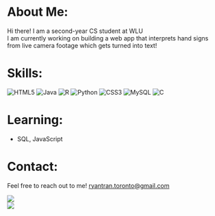# About Me:
Hi there! I am a second-year CS student at WLU<br> I am currently working on building a web app that interprets hand signs from live camera footage which gets turned into text! <br>

# Skills:
![HTML5](https://img.shields.io/badge/html5-%23E34F26.svg?style=for-the-badge&logo=html5&logoColor=white) ![Java](https://img.shields.io/badge/java-%23ED8B00.svg?style=for-the-badge&logo=openjdk&logoColor=white) ![R](https://img.shields.io/badge/r-%23276DC3.svg?style=for-the-badge&logo=r&logoColor=white) ![Python](https://img.shields.io/badge/python-3670A0?style=for-the-badge&logo=python&logoColor=ffdd54) ![CSS3](https://img.shields.io/badge/css3-%231572B6.svg?style=for-the-badge&logo=css3&logoColor=white) ![MySQL](https://img.shields.io/badge/mysql-4479A1.svg?style=for-the-badge&logo=mysql&logoColor=white) ![C](https://img.shields.io/badge/c-%2300599C.svg?style=for-the-badge&logo=c&logoColor=white)

# Learning:
 * SQL, JavaScript

# Contact:
Feel free to reach out to me! ryantran.toronto@gmail.com

![](https://github-readme-stats.vercel.app/api/top-langs/?username=twqy&theme=dark&hide_border=false&include_all_commits=false&count_private=false&layout=compact) <br>
[![](https://visitcount.itsvg.in/api?id=Twqy&icon=0&color=0)](https://visitcount.itsvg.in) <be>

<!-- Proudly created with GPRM ( https://gprm.itsvg.in ) -->

